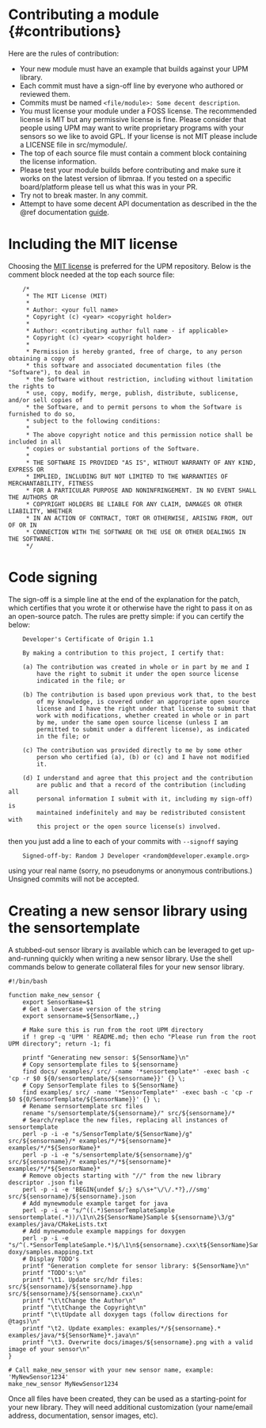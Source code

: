 Contributing a module                         {#contributions}
=====================

Here are the rules of contribution:
- Your new module must have an example that builds against your UPM library.
- Each commit must have a sign-off line by everyone who authored or reviewed
  them.
- Commits must be named `<file/module>: Some decent description`.
- You must license your module under a FOSS license. The recommended license
  is MIT but any permissive license is fine. Please consider that people using
  UPM may want to write proprietary programs with your sensors so we like to
  avoid GPL. If your license is not MIT please include a LICENSE file in
  src/mymodule/.
- The top of each source file must contain a comment block containing the
  license information.
- Please test your module builds before contributing and make sure it works on
  the latest version of libmraa. If you tested on a specific board/platform
  please tell us what this was in your PR.
- Try not to break master. In any commit.
- Attempt to have some decent API documentation as described in the the @ref
  documentation [guide](documentation.md).

Including the MIT license
=========================
Choosing the [MIT license](http://opensource.org/licenses/MIT) is preferred for
the UPM repository.  Below is the comment block needed at the top each source
file:

        /*
         * The MIT License (MIT)
         *
         * Author: <your full name> 
         * Copyright (c) <year> <copyright holder>
         *
         * Author: <contributing author full name - if applicable> 
         * Copyright (c) <year> <copyright holder>
         *
         * Permission is hereby granted, free of charge, to any person obtaining a copy of
         * this software and associated documentation files (the "Software"), to deal in
         * the Software without restriction, including without limitation the rights to
         * use, copy, modify, merge, publish, distribute, sublicense, and/or sell copies of
         * the Software, and to permit persons to whom the Software is furnished to do so,
         * subject to the following conditions:
         *
         * The above copyright notice and this permission notice shall be included in all
         * copies or substantial portions of the Software.
         *
         * THE SOFTWARE IS PROVIDED "AS IS", WITHOUT WARRANTY OF ANY KIND, EXPRESS OR
         * IMPLIED, INCLUDING BUT NOT LIMITED TO THE WARRANTIES OF MERCHANTABILITY, FITNESS
         * FOR A PARTICULAR PURPOSE AND NONINFRINGEMENT. IN NO EVENT SHALL THE AUTHORS OR
         * COPYRIGHT HOLDERS BE LIABLE FOR ANY CLAIM, DAMAGES OR OTHER LIABILITY, WHETHER
         * IN AN ACTION OF CONTRACT, TORT OR OTHERWISE, ARISING FROM, OUT OF OR IN
         * CONNECTION WITH THE SOFTWARE OR THE USE OR OTHER DEALINGS IN THE SOFTWARE.
         */


Code signing
============

The sign-off is a simple line at the end of the explanation for the
patch, which certifies that you wrote it or otherwise have the right to pass it
on as an open-source patch.  The rules are pretty simple: if you can certify
the below:

        Developer's Certificate of Origin 1.1

        By making a contribution to this project, I certify that:

        (a) The contribution was created in whole or in part by me and I
            have the right to submit it under the open source license
            indicated in the file; or

        (b) The contribution is based upon previous work that, to the best
            of my knowledge, is covered under an appropriate open source
            license and I have the right under that license to submit that
            work with modifications, whether created in whole or in part
            by me, under the same open source license (unless I am
            permitted to submit under a different license), as indicated
            in the file; or

        (c) The contribution was provided directly to me by some other
            person who certified (a), (b) or (c) and I have not modified
            it.

        (d) I understand and agree that this project and the contribution
            are public and that a record of the contribution (including all
            personal information I submit with it, including my sign-off) is
            maintained indefinitely and may be redistributed consistent with
            this project or the open source license(s) involved.

then you just add a line to each of your commits with `--signoff` saying

        Signed-off-by: Random J Developer <random@developer.example.org>

using your real name (sorry, no pseudonyms or anonymous contributions.)
Unsigned commits will not be accepted.


Creating a new sensor library using the sensortemplate
=======================================

A stubbed-out sensor library is available which can be leveraged to get
up-and-running quickly when writing a new sensor library.  Use the shell
commands below to generate collateral files for your new sensor library.


```shell
#!/bin/bash

function make_new_sensor {
    export SensorName=$1
    # Get a lowercase version of the string
    export sensorname=${SensorName,,}

    # Make sure this is run from the root UPM directory
    if ! grep -q 'UPM ' README.md; then echo "Please run from the root UPM directory"; return -1; fi

    printf "Generating new sensor: ${SensorName}\n"
    # Copy sensortemplate files to ${sensorname}
    find docs/ examples/ src/ -name '*sensortemplate*' -exec bash -c 'cp -r $0 ${0/sensortemplate/${sensorname}}' {} \;
    # Copy SensorTemplate files to ${SensorName}
    find examples/ src/ -name '*SensorTemplate*' -exec bash -c 'cp -r $0 ${0/SensorTemplate/${SensorName}}' {} \;
    # Rename sernsortemplate src files
    rename "s/sensortemplate/${sensorname}/" src/${sensorname}/*
    # Search/replace the new files, replacing all instances of sensortemplate
    perl -p -i -e "s/SensorTemplate/${SensorName}/g" src/${sensorname}/* examples/*/*${sensorname}* examples/*/*${SensorName}*
    perl -p -i -e "s/sensortemplate/${sensorname}/g" src/${sensorname}/* examples/*/*${sensorname}* examples/*/*${SensorName}*
    # Remove objects starting with "//" from the new library descriptor .json file
    perl -p -i -e 'BEGIN{undef $/;} s/\s+"\/\/.*?},//smg' src/${sensorname}/${sensorname}.json
    # Add mynewmodule example target for java
    perl -p -i -e "s/^((.*)SensorTemplateSample sensortemplate(.*))/\1\n\2${SensorName}Sample ${sensorname}\3/g" examples/java/CMakeLists.txt
    # Add mynewmodule example mappings for doxygen
    perl -p -i -e "s/^(.*SensorTemplateSample.*)$/\1\n${sensorname}.cxx\t${SensorName}Sample.java\t${sensorname}.js\t${sensorname}.py/g" doxy/samples.mapping.txt
    # Display TODO's
    printf "Generation complete for sensor library: ${SensorName}\n"
    printf "TODO's:\n"
    printf "\t1. Update src/hdr files: src/${sensorname}/${sensorname}.hpp src/${sensorname}/${sensorname}.cxx\n"
    printf "\t\tChange the Author\n"
    printf "\t\tChange the Copyright\n"
    printf "\t\tUpdate all doxygen tags (follow directions for @tags)\n"
    printf "\t2. Update examples: examples/*/${sensorname}.* examples/java/*${SensorName}*.java\n"
    printf "\t3. Overwrite docs/images/${sensorname}.png with a valid image of your sensor\n"
}

# Call make_new_sensor with your new sensor name, example: 'MyNewSensor1234'
make_new_sensor MyNewSensor1234
```

Once all files have been created, they can be used as a starting-point for your
new library.  They will need additional customization (your name/email address,
documentation, sensor images, etc).
